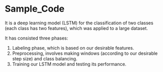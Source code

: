 # Sample_Code
It is a deep learning model (LSTM) for the classification of two classes (each class has two features), which was applied to a large dataset. 

It has consisted three phases:
1. Labeling phase, which is based on our desirable features.
2. Preprocessing, involves making windows (according to our desirable step size) and class balancing.
3. Training our LSTM model and testing its performance.
